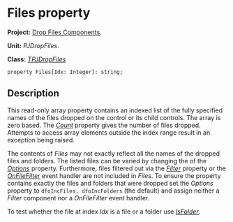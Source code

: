 # Files property #

**Project:** [Drop Files Components](DropFilesComponents.md).

**Unit:** _PJDropFiles_.

**Class:** _[TPJDropFiles](TPJDropFiles.md)_

```
property Files[Idx: Integer]: string;
```

## Description ##

This read-only array property contains an indexed list of the fully specified names of the files dropped on the control or its child controls. The array is zero based. The _[Count](TPJDropFilesCount.md)_ property gives the number of files dropped. Attempts to access array elements outside the index range result in an exception being raised.

The contents of _Files_ may not exactly reflect all the names of the dropped files and folders. The listed files can be varied by changing the of the _[Options](TPJDropFilesOptions.md)_ property. Furthermore, files filtered out via the _[Filter](TPJDropFilesFilter.md)_ property or the _[OnFileFilter](TPJDropFilesOnFileFilter.md)_ event handler are not included in _Files_. To ensure the property contains exactly the files and folders that were dropped set the _Options_ property to `dfoIncFiles, dfoIncFolders` (the default) and assign neither a _Filter_ component nor a _OnFileFilter_ event handler.

To test whether the file at index _Idx_ is a file or a folder use _[IsFolder](TPJDropFilesIsFolder.md)_.